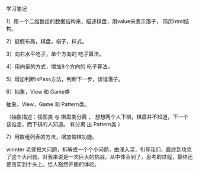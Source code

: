 学习笔记

1）用一个二维数组的数据结构来，描述棋盘，用value来表示落子， 简历html结构。

2）挺假布局，棋盘，棋子，样式。

3）向右水平吃子，单个方向的 吃子算法。

4）用向量的方式，增加8个方向的 吃子算法。

5）增加判断isPass方法，判断下一步，该谁落子。

6）抽象，View 和 Game类

   抽象，View，Game 和 Pattern类。

   （抽象描述：视图类 与  棋盘类分离 ，  想想两个人下棋，棋盘并不知道，下一个该谁走，而下棋的人知道。 有分离 出 Pattern类 ）

7）用数组列表的方法，增加悔棋功能。



winnter 老师把大问题，拆解成一个个小问题，由浅入深，引导我们，最终到攻克了这个大问题。对我来说是一次巨大的挑战，从中体会到了，思考的过程，最终还要落实到手头上。给人豁然开朗的体验。
 